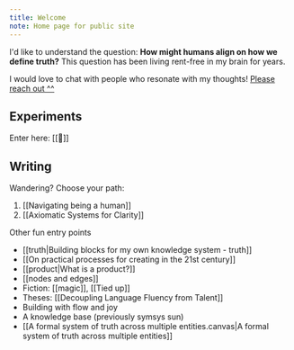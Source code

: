 ```yaml
---
title: Welcome
note: Home page for public site
---
```

I'd like to understand the question: **How might humans align on how we define truth?** This question has been living rent-free in my brain for years.

I would love to chat with people who resonate with my thoughts! [Please reach out ^^](https://twitter.com/belindmo)

## Experiments

Enter here: [[🧪]]

## Writing
Wandering? Choose your path:
1. [[Navigating being a human]]
2. [[Axiomatic Systems for Clarity]]

Other fun entry points
- [[truth|Building blocks for my own knowledge system - truth]]
- [[On practical processes for creating in the 21st century]]
- [[product|What is a product?]]
- [[nodes and edges]]
- Fiction: [[magic]], [[Tied up]]
- Theses: [[Decoupling Language Fluency from Talent]]
- Building with flow and joy
- A knowledge base (previously symsys sun)
- [[A formal system of truth across multiple entities.canvas|A formal system of truth across multiple entities]]


